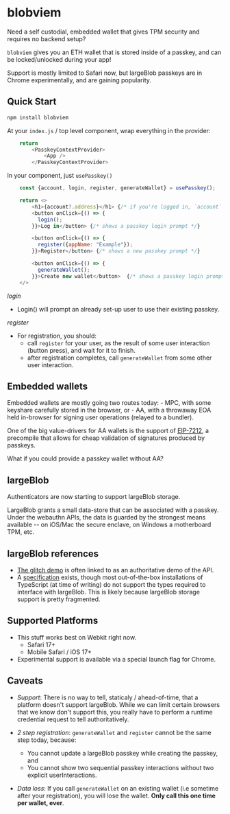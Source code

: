 # blobviem

Need a self custodial, embedded wallet that gives TPM security and requires no backend setup?

`blobviem` gives you an ETH wallet that is stored inside of a passkey, and can be locked/unlocked during your app!

Support is mostly limited to Safari now, but largeBlob passkeys are in Chrome experimentally, and are gaining popularity.

## Quick Start

```bash
npm install blobviem
```

At your `index.js` / top level component, wrap everything in the provider:
```javascript
    return 
        <PasskeyContextProvider>
            <App />
        </PasskeyContextProvider>
```

In your component, just `usePasskey()` 
```javascript
    const {account, login, register, generateWallet} = usePasskey();

    return <>
        <h1>{account?.address}</h1> {/* if you're logged in, `account` is a viem account. */}
        <button onClick={() => {
          login();
        }}>Log in</button> {/* shows a passkey login prompt */}

        <button onClick={() => {
          register({appName: "Example"});
        }}>Register</button> {/* shows a new passkey prompt */}

        <button onClick={() => {
          generateWallet();
        }}>Create new wallet</button>  {/* shows a passkey login prompt, specifically for the one made in register() */}
    </>
```

*login*
- Login() will prompt an already set-up user to use their existing passkey.

*register*
- For registration, you should:
    - call `register` for your user, as the result of some user interaction (button press), and wait for it to finish.
    - after registration completes, call `generateWallet` from some other user interaction.

## Embedded wallets

Embedded wallets are mostly going two routes today:
    - MPC, with some keyshare carefully stored in the browser, or
    - AA, with a throwaway EOA held in-browser for signing user operations (relayed to a bundler).

One of the big value-drivers for AA wallets is the support of [EIP-7212](https://eips.ethereum.org/EIPS/eip-7212), a precompile that allows for cheap validation of signatures produced by passkeys.

What if you could provide a passkey wallet without AA?

## largeBlob

Authenticators are now starting to support largeBlob storage.

LargeBlob grants a small data-store that can be associated with a passkey. Under the webauthn APIs, the data is guarded by the strongest means available -- on iOS/Mac the secure enclave, on Windows a motherboard TPM, etc.

## largeBlob references 

- [The glitch demo](https://webauthn-large-blob.glitch.me/) is often linked to as an authoritative demo of the API.
- A [specification](https://developer.mozilla.org/en-US/docs/Web/API/Web_Authentication_API/WebAuthn_extensions) exists, though most out-of-the-box installations of TypeScript (at time of writing) do not support the types required to interface with largeBlob. This is likely because largeBlob storage support is pretty fragmented.

## Supported Platforms

- This stuff works best on Webkit right now. 
    - Safari 17+
    - Mobile Safari / iOS 17+
- Experimental support is available via a special launch flag for Chrome.

## Caveats

- *Support*: There is no way to tell, staticaly / ahead-of-time, that a platform doesn't support largeBlob. While we can limit certain browsers that we know don't support this,
you really have to perform a runtime credential request to tell authoritatively.

- *2 step registration*: `generateWallet` and `register` cannot be the same step today, because:
    - You cannot update a largeBlob passkey while creating the passkey, and
    - You cannot show two sequential passkey interactions without two explicit userInteractions.

- *Data loss*: If you call `generateWallet` on an existing wallet (i.e sometime after your registration), you will lose the wallet. **Only call this one time per wallet, ever**.
